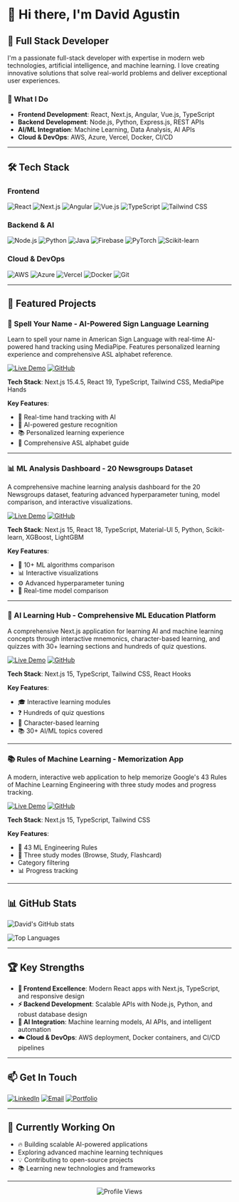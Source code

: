 # 👋 Hi there, I'm David Agustin

## 🚀 Full Stack Developer

I'm a passionate full-stack developer with expertise in modern web technologies, artificial intelligence, and machine learning. I love creating innovative solutions that solve real-world problems and deliver exceptional user experiences.

### 🎯 What I Do
- **Frontend Development**: React, Next.js, Angular, Vue.js, TypeScript
- **Backend Development**: Node.js, Python, Express.js, REST APIs
- **AI/ML Integration**: Machine Learning, Data Analysis, AI APIs
- **Cloud & DevOps**: AWS, Azure, Vercel, Docker, CI/CD

---

## 🛠️ Tech Stack

### Frontend
![React](https://img.shields.io/badge/React-20232A?style=for-the-badge&logo=react&logoColor=61DAFB)
![Next.js](https://img.shields.io/badge/Next.js-000000?style=for-the-badge&logo=next.js&logoColor=white)
![Angular](https://img.shields.io/badge/Angular-DD0031?style=for-the-badge&logo=angular&logoColor=white)
![Vue.js](https://img.shields.io/badge/Vue.js-35495E?style=for-the-badge&logo=vue.js&logoColor=4FC08D)
![TypeScript](https://img.shields.io/badge/TypeScript-007ACC?style=for-the-badge&logo=typescript&logoColor=white)
![Tailwind CSS](https://img.shields.io/badge/Tailwind_CSS-38B2AC?style=for-the-badge&logo=tailwind-css&logoColor=white)

### Backend & AI
![Node.js](https://img.shields.io/badge/Node.js-339933?style=for-the-badge&logo=nodedotjs&logoColor=white)
![Python](https://img.shields.io/badge/Python-3776AB?style=for-the-badge&logo=python&logoColor=white)
![Java](https://img.shields.io/badge/Java-ED8B00?style=for-the-badge&logo=openjdk&logoColor=white)
![Firebase](https://img.shields.io/badge/Firebase-FFCA28?style=for-the-badge&logo=firebase&logoColor=black)
![PyTorch](https://img.shields.io/badge/PyTorch-EE4C2C?style=for-the-badge&logo=pytorch&logoColor=white)
![Scikit-learn](https://img.shields.io/badge/scikit--learn-F7931E?style=for-the-badge&logo=scikit-learn&logoColor=white)

### Cloud & DevOps
![AWS](https://img.shields.io/badge/AWS-232F3E?style=for-the-badge&logo=amazon-aws&logoColor=white)
![Azure](https://img.shields.io/badge/Azure-0078D4?style=for-the-badge&logo=microsoft-azure&logoColor=white)
![Vercel](https://img.shields.io/badge/Vercel-000000?style=for-the-badge&logo=vercel&logoColor=white)
![Docker](https://img.shields.io/badge/Docker-2496ED?style=for-the-badge&logo=docker&logoColor=white)
![Git](https://img.shields.io/badge/Git-F05032?style=for-the-badge&logo=git&logoColor=white)

---

## 🎯 Featured Projects

### 🤟 Spell Your Name - AI-Powered Sign Language Learning
Learn to spell your name in American Sign Language with real-time AI-powered hand tracking using MediaPipe. Features personalized learning experience and comprehensive ASL alphabet reference.

[![Live Demo](https://img.shields.io/badge/Live_Demo-00C851?style=for-the-badge&logo=vercel&logoColor=white)](https://spell-your-name.vercel.app/)
[![GitHub](https://img.shields.io/badge/GitHub-100000?style=for-the-badge&logo=github&logoColor=white)](https://github.com/davidagustin/spell-your-name)

**Tech Stack**: Next.js 15.4.5, React 19, TypeScript, Tailwind CSS, MediaPipe Hands

**Key Features**:
- 🎯 Real-time hand tracking with AI
- 🤖 AI-powered gesture recognition
- 📚 Personalized learning experience
- 📖 Comprehensive ASL alphabet guide

---

### 📊 ML Analysis Dashboard - 20 Newsgroups Dataset
A comprehensive machine learning analysis dashboard for the 20 Newsgroups dataset, featuring advanced hyperparameter tuning, model comparison, and interactive visualizations.

[![Live Demo](https://img.shields.io/badge/Live_Demo-00C851?style=for-the-badge&logo=vercel&logoColor=white)](https://machine-learning-project-theta.vercel.app)
[![GitHub](https://img.shields.io/badge/GitHub-100000?style=for-the-badge&logo=github&logoColor=white)](https://github.com/davidagustin/machine-learning-project)

**Tech Stack**: Next.js 15, React 18, TypeScript, Material-UI 5, Python, Scikit-learn, XGBoost, LightGBM

**Key Features**:
- 🔬 10+ ML algorithms comparison
- 📊 Interactive visualizations
- ⚙️ Advanced hyperparameter tuning
- 🔄 Real-time model comparison

---

### 🧠 AI Learning Hub - Comprehensive ML Education Platform
A comprehensive Next.js application for learning AI and machine learning concepts through interactive mnemonics, character-based learning, and quizzes with 30+ learning sections and hundreds of quiz questions.

[![Live Demo](https://img.shields.io/badge/Live_Demo-00C851?style=for-the-badge&logo=vercel&logoColor=white)](https://comprehensive-ai-learning-app.vercel.app)
[![GitHub](https://img.shields.io/badge/GitHub-100000?style=for-the-badge&logo=github&logoColor=white)](https://github.com/davidagustin/comprehensive-ai-learning-app)

**Tech Stack**: Next.js 15, TypeScript, Tailwind CSS, React Hooks

**Key Features**:
- 🎓 Interactive learning modules
- ❓ Hundreds of quiz questions
- 👤 Character-based learning
- 📚 30+ AI/ML topics covered

---

### 📚 Rules of Machine Learning - Memorization App
A modern, interactive web application to help memorize Google's 43 Rules of Machine Learning Engineering with three study modes and progress tracking.

[![Live Demo](https://img.shields.io/badge/Live_Demo-00C851?style=for-the-badge&logo=vercel&logoColor=white)](https://rules-of-machine-learning.vercel.app/)
[![GitHub](https://img.shields.io/badge/GitHub-100000?style=for-the-badge&logo=github&logoColor=white)](https://github.com/davidagustin/rules-of-machine-learning)

**Tech Stack**: Next.js 15, TypeScript, Tailwind CSS

**Key Features**:
- 📖 43 ML Engineering Rules
- 🎯 Three study modes (Browse, Study, Flashcard)
- Category filtering
- 📊 Progress tracking

---

## 📊 GitHub Stats

![David's GitHub stats](https://github-readme-stats.vercel.app/api?username=davidagustin&show_icons=true&theme=radical)

![Top Languages](https://github-readme-stats.vercel.app/api/top-langs/?username=davidagustin&layout=compact&theme=radical)

---

## 🏆 Key Strengths

- **🚀 Frontend Excellence**: Modern React apps with Next.js, TypeScript, and responsive design
- **⚡ Backend Development**: Scalable APIs with Node.js, Python, and robust database design  
- **🤖 AI Integration**: Machine learning models, AI APIs, and intelligent automation
- **☁️ Cloud & DevOps**: AWS deployment, Docker containers, and CI/CD pipelines

---

## 📫 Get In Touch

[![LinkedIn](https://img.shields.io/badge/LinkedIn-0077B5?style=for-the-badge&logo=linkedin&logoColor=white)](https://www.linkedin.com/in/davidsyagustin/)
[![Email](https://img.shields.io/badge/Email-D14836?style=for-the-badge&logo=gmail&logoColor=white)](mailto:davidsyagustin@gmail.com)
[![Portfolio](https://img.shields.io/badge/Portfolio-FF5722?style=for-the-badge&logo=todoist&logoColor=white)](https://davidagustin.github.io)

---

## 🎯 Currently Working On

- 🔥 Building scalable AI-powered applications
- Exploring advanced machine learning techniques
- 💡 Contributing to open-source projects
- 📚 Learning new technologies and frameworks

---

<div align="center">
  <img src="https://komarev.com/ghpvc/?username=davidagustin&style=flat-square&color=blue" alt="Profile Views"/>
</div>
